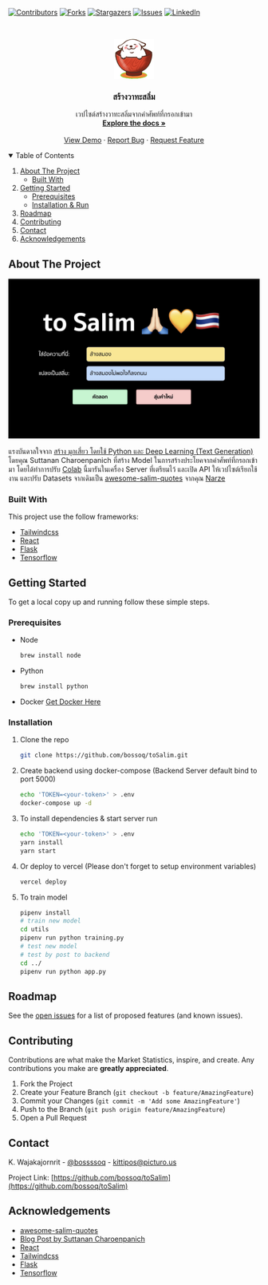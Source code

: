 <!--
*** Thanks for checking out the Best-README-Template. If you have a suggestion
*** that would make this better, please fork the repo and create a pull request
*** or simply open an issue with the tag "enhancement".
*** Thanks again! Now go create something AMAZING! :D
-->

<!-- PROJECT SHIELDS -->
<!--
*** I'm using markdown "reference style" links for readability.
*** Reference links are enclosed in brackets [ ] instead of parentheses ( ).
*** See the bottom of this document for the declaration of the reference variables
*** for contributors-url, forks-url, etc. This is an optional, concise syntax you may use.
*** https://www.markdownguide.org/basic-syntax/#reference-style-links
-->
[![Contributors][contributors-shield]][contributors-url]
[![Forks][forks-shield]][forks-url]
[![Stargazers][stars-shield]][stars-url]
[![Issues][issues-shield]][issues-url]
[![LinkedIn][linkedin-shield]][linkedin-url]

<!-- PROJECT LOGO -->
<br />
<p align="center">
  <a href="https://github.com/bossoq/toSalim">
    <img src="images/logo.png" alt="Logo" width="80" height="80">
  </a>

  <h3 align="center">สร้างวาทะสลิ่ม</h3>

  <p align="center">
    เวปไซต์สร้างวาทะสลิ่มจากคำศัพท์ที่กรอกเข้ามา
    <br />
    <a href="https://github.com/bossoq/toSalim"><strong>Explore the docs »</strong></a>
    <br />
    <br />
    <a href="https://tosalim.bossoq.live">View Demo</a>
    ·
    <a href="https://github.com/bossoq/toSalim/issues">Report Bug</a>
    ·
    <a href="https://github.com/bossoq/toSalim/issues">Request Feature</a>
  </p>
</p>

<!-- TABLE OF CONTENTS -->
<details open="open">
  <summary>Table of Contents</summary>
  <ol>
    <li>
      <a href="#about-the-project">About The Project</a>
      <ul>
        <li><a href="#built-with">Built With</a></li>
      </ul>
    </li>
    <li>
      <a href="#getting-started">Getting Started</a>
      <ul>
        <li><a href="#prerequisites">Prerequisites</a></li>
        <li><a href="#installation">Installation & Run</a></li>
      </ul>
    </li>
    <li><a href="#roadmap">Roadmap</a></li>
    <li><a href="#contributing">Contributing</a></li>
    <li><a href="#contact">Contact</a></li>
    <li><a href="#acknowledgements">Acknowledgements</a></li>
  </ol>
</details>

<!-- ABOUT THE PROJECT -->
## About The Project

[![Product Name Screen Shot][product-screenshot]](https://tosalim.bossoq.live)

แรงบันดาลใจจาก [สร้าง มุกเสี่ยว โดยใช้ Python และ Deep Learning (Text Generation)](https://kok-suttanan.medium.com/%E0%B8%AA%E0%B8%A3%E0%B9%89%E0%B8%B2%E0%B8%87-%E0%B8%A1%E0%B8%B8%E0%B8%81%E0%B9%80%E0%B8%AA%E0%B8%B5%E0%B9%88%E0%B8%A2%E0%B8%A7-%E0%B9%82%E0%B8%94%E0%B8%A2%E0%B9%83%E0%B8%8A%E0%B9%89-python-%E0%B9%81%E0%B8%A5%E0%B8%B0-deep-learning-text-generation-809a9c8686ab) โดยคุณ Suttanan Charoenpanich ที่สร้าง Model ในการสร้างประโยคจากคำศัพท์ที่กรอกเข้ามา โดยได้ทำการปรับ [Colab](https://colab.research.google.com/drive/1pGl6lh4iZUf0HdJsaTW8BkbEnyK88OBI?usp=sharing) นี้มารันในเครื่อง Server ที่เตรียมไว้ และเปิด API ให้เวปไซต์เรียกใช้งาน
และปรับ Datasets จากเดิมเป็น [awesome-salim-quotes](https://github.com/narze/awesome-salim-quotes) จากคุณ [Narze](https://github.com/narze/)

### Built With

This project use the follow frameworks:

* [Tailwindcss](https://tailwindcss.com/)
* [React](https://reactjs.org/)
* [Flask](https://flask.palletsprojects.com/en/2.0.x/)
* [Tensorflow](https://www.tensorflow.org/)

<!-- GETTING STARTED -->
## Getting Started

To get a local copy up and running follow these simple steps.

### Prerequisites

* Node

  ```sh
  brew install node
  ```

* Python

  ```sh
  brew install python
  ```

* Docker [Get Docker Here](https://docs.docker.com/get-docker/)

### Installation

1. Clone the repo

   ```sh
   git clone https://github.com/bossoq/toSalim.git
   ```

2. Create backend using docker-compose (Backend Server default bind to port 5000)

   ```sh
   echo 'TOKEN=<your-token>' > .env
   docker-compose up -d
   ```

3. To install dependencies & start server run

   ```sh
   echo 'TOKEN=<your-token>' > .env
   yarn install
   yarn start
   ```

4. Or deploy to vercel (Please don't forget to setup environment variables)

   ```sh
   vercel deploy
   ```

5. To train model

   ```sh
   pipenv install
   # train new model
   cd utils
   pipenv run python training.py
   # test new model
   # test by post to backend
   cd ../
   pipenv run python app.py
   ```

<!-- ROADMAP -->
## Roadmap

See the [open issues](https://github.com/bossoq/toSalim/issues) for a list of proposed features (and known issues).

<!-- CONTRIBUTING -->
## Contributing

Contributions are what make the Market Statistics, inspire, and create. Any contributions you make are **greatly appreciated**.

1. Fork the Project
2. Create your Feature Branch (`git checkout -b feature/AmazingFeature`)
3. Commit your Changes (`git commit -m 'Add some AmazingFeature'`)
4. Push to the Branch (`git push origin feature/AmazingFeature`)
5. Open a Pull Request

<!-- CONTACT -->
## Contact

K. Wajakajornrit - [@bossssoq](https://twitter.com/bossssoq) - kittipos@picturo.us

Project Link: [https://github.com/bossoq/toSalim](https://github.com/bossoq/toSalim)

<!-- ACKNOWLEDGEMENTS -->
## Acknowledgements

* [awesome-salim-quotes](https://github.com/narze/awesome-salim-quotes)
* [Blog Post by Suttanan Charoenpanich](https://kok-suttanan.medium.com/%E0%B8%AA%E0%B8%A3%E0%B9%89%E0%B8%B2%E0%B8%87-%E0%B8%A1%E0%B8%B8%E0%B8%81%E0%B9%80%E0%B8%AA%E0%B8%B5%E0%B9%88%E0%B8%A2%E0%B8%A7-%E0%B9%82%E0%B8%94%E0%B8%A2%E0%B9%83%E0%B8%8A%E0%B9%89-python-%E0%B9%81%E0%B8%A5%E0%B8%B0-deep-learning-text-generation-809a9c8686ab)
* [React](https://reactjs.org)
* [Tailwindcss](https://tailwindcss.com/)
* [Flask](https://flask.palletsprojects.com/en/2.0.x/)
* [Tensorflow](https://www.tensorflow.org/)

<!-- MARKDOWN LINKS & IMAGES -->
<!-- https://www.markdownguide.org/basic-syntax/#reference-style-links -->
[contributors-shield]: https://img.shields.io/github/contributors/bossoq/toSalim.svg?style=for-the-badge
[contributors-url]: https://github.com/bossoq/toSalim/graphs/contributors
[forks-shield]: https://img.shields.io/github/forks/bossoq/toSalim.svg?style=for-the-badge
[forks-url]: https://github.com/bossoq/toSalim/network/members
[stars-shield]: https://img.shields.io/github/stars/bossoq/toSalim.svg?style=for-the-badge
[stars-url]: https://github.com/bossoq/toSalim/stargazers
[issues-shield]: https://img.shields.io/github/issues/bossoq/toSalim.svg?style=for-the-badge
[issues-url]: https://github.com/bossoq/toSalim/issues
[linkedin-shield]: https://img.shields.io/badge/-LinkedIn-black.svg?style=for-the-badge&logo=linkedin&colorB=555
[linkedin-url]: https://linkedin.com/in/kittiposw
[product-screenshot]: images/screenshot.jpg